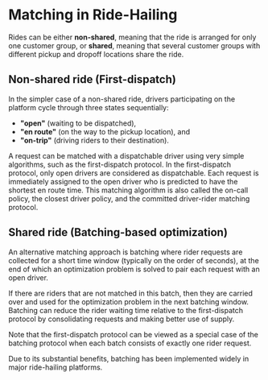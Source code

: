 # Matching in Ride-Hailing
Rides can be either **non-shared**, meaning that the ride is arranged for only one customer group, or **shared**, meaning that several customer groups with different pickup and dropoff locations share the ride.

## Non-shared ride (First-dispatch)
In the simpler case of a non-shared ride, drivers participating on the platform cycle through three states sequentially:
- **"open"** (waiting to be dispatched),
- **"en route"** (on the way to the pickup location), and
- **"on-trip"** (driving riders to their destination).

A request can be matched with a dispatchable driver using very simple algorithms, such as the first-dispatch protocol. In the first-dispatch protocol, only open drivers are considered as dispatchable. Each request is immediately assigned to the open driver who is predicted to have the shortest en route time. This matching algorithm is also called the on-call policy, the closest driver policy, and the committed driver-rider matching protocol.

## Shared ride (Batching-based optimization)
An alternative matching approach is batching where rider requests are collected for a short time window (typically on the order of seconds), at the end of which an optimization problem is solved to pair each request with an open driver.

If there are riders that are not matched in this batch, then they are carried over and used for the optimization problem in the next batching window. Batching can reduce the rider waiting time relative to the first-dispatch protocol by consolidating requests and making better use of supply.

Note that the first-dispatch protocol can be viewed as a special case of the batching protocol when each batch consists of exactly one rider request.

Due to its substantial benefits, batching has been implemented widely in major ride-hailing platforms.
